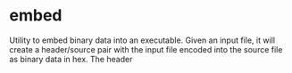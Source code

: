 # embed
Utility to embed binary data into an executable. Given an input file, it will create a header/source pair with the input file encoded into the source file as binary data in hex. The header
